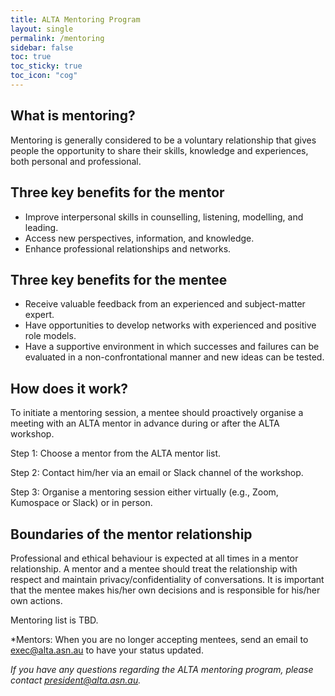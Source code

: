 ```yaml
---
title: ALTA Mentoring Program
layout: single
permalink: /mentoring
sidebar: false
toc: true
toc_sticky: true
toc_icon: "cog"
---
```


## What is mentoring?

Mentoring is generally considered to be a voluntary relationship that gives people the opportunity to share their skills, knowledge and experiences, both personal and professional.

## Three key benefits for the mentor
- Improve interpersonal skills in counselling, listening, modelling, and leading.
- Access new perspectives, information, and knowledge.
- Enhance professional relationships and networks.

## Three key benefits for the mentee
- Receive valuable feedback from an experienced and subject-matter expert.
- Have opportunities to develop networks with experienced and positive role models.
- Have a supportive environment in which successes and failures can be evaluated in a non-confrontational manner and new ideas can be tested.

## How does it work?
To initiate a mentoring session, a mentee should proactively organise a meeting with an ALTA mentor in advance during or after the ALTA workshop.

Step 1: Choose a mentor from the ALTA mentor list.

Step 2: Contact him/her via an email or Slack channel of the workshop.

Step 3: Organise a mentoring session either virtually (e.g., Zoom, Kumospace or Slack) or in person.

## Boundaries of the mentor relationship
Professional and ethical behaviour is expected at all times in a mentor relationship. A mentor and a mentee should treat the relationship with respect and maintain privacy/confidentiality of conversations. It is important that the mentee makes his/her own decisions and is responsible for his/her own actions.

Mentoring list is TBD.

<!-- | Name                | Affiliation                             | Position                 | Email                              | Taking Mentees?* |
|---------------------|-----------------------------------------|--------------------------|------------------------------------|------------------|
| Afshin Rahimi       | University of Queensland                | Lecturer                 | a.rahimi@uq.edu.au                 | Yes              |
| Bahar Salehi        | Go1                                     | Senior Data Scientist    | bahar.salehi@go1.com               | Yes              |
| Borhan Kazimipour   | Australian Taxation Office              | Director of Data Science | Borhan.Kazimipour@ato.gov.au       | Yes              |
| Daniel Beck         | University of Melbourne                 | Lecturer                 | d.beck@unimelb.edu.au              | Yes              |
| David Powers        | Flinders University                     | Professor                | david.powers@flinders.edu.au       | Yes              |
| Diego Molla         | Macquarie University                    | Senior Lecturer          | diego.molla-aliod@mq.edu.au        | Yes              |
| Gabriela Ferraro    | CSIRO Data61                            | Researcher               | gabriela.ferraro@data61.csiro.au   | Yes              |
| Jonathan Kummerfeld | University of Sydney                    | Senior Lecturer          | jonathan.kummerfeld@sydney.edu.au  | Yes              |
| Jennifer Biggs      | Defence Science and Technology Group    | Defence Scientist        | jennifer.biggs@dst.defence.gov.au  | Yes              |
| Jey Han Lau         | University of Melbourne                 | Lecturer                 | jeyhan.lau@gmail.com               | Yes              |
| Maria Kim           | Defence Science and Technology Group    | Defence Scientist        | maria.kim@dst.defence.gov.au       | Yes              |
| Massimo Piccardi    | University of Technology Sydney         | Professor                | massimo.piccardi@uts.edu.au        | Yes              |
| Meladel Mistica     | University of Melbourne                 | Research Data Specialist | misticam@unimelb.edu.au            | Yes              |
| Paulo E. Santos     | Flinders University                     | Associate Professor      | paulo.santos@flinders.edu.au       | Yes              |
| Richard Leibbrandt  | Flinders University                     | Lecturer                 | Richard.leibbrandt@flinders.edu.au | Yes              |
| Sarvnaz Karimi      | CSIRO                                   | Principal Scientist      | sarvnaz.karimi@csiro.au            | Yes              |
| Shunichi Ishihara   | Australian National University          | Associate Professor      | shunichi.ishihara@anu.edu.au       | Yes              |
| Stephen Wan         | CSIRO                                   | Senior Scientist         | stephen.wan@data61.csiro.au        | Yes              |
| Timothy Baldwin     | University of Melbourne                 | Professor                | tb@ldwin.net                       | Yes              |
| Xiuzhen Zhang       | Royal Melbourne Institute of Technology | Professor                | xiuzhen.zhang@rmit.edu.au          | Yes              | -->

*Mentors: When you are no longer accepting mentees, send an email to exec@alta.asn.au to have your status updated.

*If you have any questions regarding the ALTA mentoring program, please contact president@alta.asn.au.*